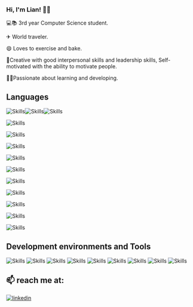 ### Hi, I'm Lian! 👋🏻

💻📚 3rd year Computer Science student.

✈ World traveler.

😄 Loves to exercise and bake.

🦾Creative with good interpersonal skills and leadership skills, Self-motivated with the ability to motivate people.

👨‍💻Passionate about learning and developing.

## Languages

![Skills](https://cdn-icons-png.flaticon.com/512/358/358879.png)![Skills](https://cdn-icons-png.flaticon.com/512/6132/6132222.png)![Skills](https://cdn-icons-png.flaticon.com/512/3600/3600912.png)

![Skills](https://cdn-icons-png.flaticon.com/512/888/888859.png)

![Skills](https://cdn-icons-png.flaticon.com/512/1199/1199124.png)

![Skills](https://cdn-icons-png.flaticon.com/512/5968/5968242.png)

![Skills](https://cdn-icons-png.flaticon.com/512/919/919854.png)

![Skills](https://res.cloudinary.com/practicaldev/image/fetch/s--KeoWS_Ah--/c_imagga_scale,f_auto,fl_progressive,h_900,q_auto,w_1600/https://cdn-images-1.medium.com/max/640/1%2ASL4sWHdjGR3vo0x5ta3xfw.jpeg)

![Skills](https://process.fs.teachablecdn.com/ADNupMnWyR7kCWRvm76Laz/resize=width:705/https://www.filepicker.io/api/file/zIGrLo71TVNe9U9ymo3C)

![Skills](https://upload.wikimedia.org/wikipedia/commons/thumb/9/93/MongoDB_Logo.svg/2560px-MongoDB_Logo.svg.png)

![Skills](https://user-images.githubusercontent.com/29712634/81721690-e2fb5d80-9445-11ea-8602-4b2294c964f3.png)

![Skills](https://upload.wikimedia.org/wikipedia/commons/thumb/d/d9/Node.js_logo.svg/1200px-Node.js_logo.svg.png)

![Skills](https://miro.medium.com/max/1400/1*i2fRBk3GsYLeUk_Rh7AzHw.png)


## Development environments and Tools
 
![Skills](https://unity.com/logo-unity-web.png)
![Skills](https://avatars.githubusercontent.com/u/1089146?s=280&v=4)
![Skills](https://www.wizcase.com/wp-content/uploads/2021/05/visual-studio-logo.jpeg)
![Skills](https://res.cloudinary.com/canonical/image/fetch/f_auto,q_auto,fl_sanitize,c_fill,w_720/https://ubuntu.com/wp-content/uploads/c9f4/visualstudio_code-card.png)
![Skills](https://miro.medium.com/max/730/1*20hS5w0ENZraHIzP0y4lpA.png)
![Skills](https://www.xda-developers.com/files/2018/03/android-studio-logo.png)
![Skills](https://ih1.redbubble.net/image.2577683394.0899/st,small,507x507-pad,600x600,f8f8f8.u1.jpg)
![Skills](https://www.peres-center.org/media/2571/monday.png)
![Skills](https://aidanfinn.com/wp-content/uploads/2022/01/GitHub-logo.png)



## 📫 reach me at:
[![linkedin](https://img.shields.io/badge/linkedin-0A66C2?style=for-the-badge&logo=linkedin&logoColor=white)](http://www.linkedin.com/in/lian-nidam)

